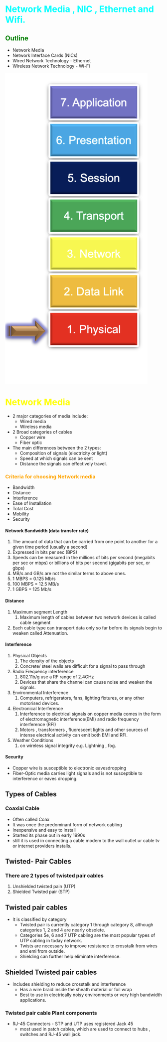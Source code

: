 # <font color="cyan"> Network Media , NIC , Ethernet and Wifi. </font>

## <font color="Green">Outline</font>
* Network Media 
* Network Interface Cards (NICs)
* Wired Network Technology - Ethernet 
* Wireless Network Technology - Wi-Fi

![](../../Pasted%20image%2020240801130549.png)


# <font color="Yellow">Network Media </font>
* 2 major categories of media include:
	* Wired media
	* Wireless media
* 2 Broad categories of cables
	* Copper wire
	* Fiber optic
* The main differences between the 2 types:
	* Composition of signals (electricity or light)
	* Speed at which signals can be sent
	* Distance the signals can effectively travel.


###  <font color="Orange">Criteria for choosing Network media</font>
* Bandwidth
* Distance
* Interference
* Ease of Installation
* Total Cost
* Mobility
* Security


#### **Network Bandwidth (data transfer rate)**
1. The amount of data that can be carried from one point to another for a given time period (usually a second)
2. Expressed in bits per sec (BPS)
3. Speeds can be measured in the millions of bits per second (megabits per sec or mbps) or billions of bits per second (gigabits per sec, or gbps)
4. MB/s and GB/s are not the similar terms to above ones.
5. 1 MBPS = 0.125 Mb/s
6. 100 MBPS = 12.5 MB/s
7. 1 GBPS = 125 Mb/s

#### Distance
1. Maximum segment Length
	1. Maximum length of cables between two network devices is called cable segment
2. Each cable type can transport data only so far before its signals begin to weaken called Attenuation.

#### Interference 
1. Physical Objects
	1. The density of the objects
	2. Concrete/ steel walls are difficult for a signal to pass through
2. Radio Frequency interference
	1. 802.11b/g use a RF range of 2.4GHz
	2. Devices that share the channel can cause noise and weaken the signals.
3. Environmental Interference 
	1. Computers, refrigerators, fans, lighting fixtures, or any other motorised devices. 
4. Electronical  Interference 
	1. Interference to electrical signals on copper media comes in the form of electromagnetic interference(EMI) and radio frequency interference (RFI)
	2. Motors , transformers , fluorescent lights and other sources of intense electrical activity can emit both EMI and RFI.
5. Weather Conditions
	1. on wireless signal integrity e.g. Lightning , fog.

#### Security
* Copper wire is susceptible to electronic eavesdropping
* Fiber-Optic media carries light signals and is not susceptible to interference or eaves dropping.


## Types of Cables

### Coaxial Cable
* Often called Coax
* It was once the predominant form of network cabling
* Inexpensive and easy to install
* Started its phase out in early 1990s
* still it is used in connecting a cable modem to the wall outlet ur cable tv or internet providers installs.

## Twisted- Pair Cables

### There are 2 types of twisted pair cables
1. Unshielded twisted pain (UTP)
2. Shielded Twisted pair (STP)

## Twisted pair cables
* It is classified by category
	* Twisted pair is currently category 1 through category 8, although categories 1, 2 and 4 are nearly obsolete.
	* Categories 5e, 6 and 7 UTP cabling are the most popular types of UTP cabling in today network.
	* Twists are necessary to improve resistance to crosstalk from wires and emi from outside.
	* Shielding can further help eliminate interference.


## Shielded Twisted pair cables
* Includes shielding to reduce crosstalk and interference
	*  Has a wire braid inside the sheath material or foil wrap
	* Best to use in electrically noisy environments or very high bandwidth applications.

### Twisted pair cable Plant components
* RJ-45 Connectors - STP and UTP uses registered Jack 45 
	* most used in patch cables, which are used to connect to hubs , switches and RJ-45 wall jack.
